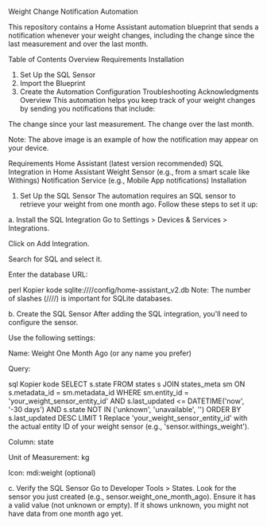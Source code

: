 Weight Change Notification Automation

This repository contains a Home Assistant automation blueprint that sends a notification whenever your weight changes, including the change since the last measurement and over the last month.

Table of Contents
Overview
Requirements
Installation
1. Set Up the SQL Sensor
2. Import the Blueprint
3. Create the Automation
Configuration
Troubleshooting
Acknowledgments
Overview
This automation helps you keep track of your weight changes by sending you notifications that include:

The change since your last measurement.
The change over the last month.

Note: The above image is an example of how the notification may appear on your device.

Requirements
Home Assistant (latest version recommended)
SQL Integration in Home Assistant
Weight Sensor (e.g., from a smart scale like Withings)
Notification Service (e.g., Mobile App notifications)
Installation
1. Set Up the SQL Sensor
The automation requires an SQL sensor to retrieve your weight from one month ago. Follow these steps to set it up:

a. Install the SQL Integration
Go to Settings > Devices & Services > Integrations.

Click on Add Integration.

Search for SQL and select it.

Enter the database URL:

perl
Kopier kode
sqlite:////config/home-assistant_v2.db
Note: The number of slashes (////) is important for SQLite databases.

b. Create the SQL Sensor
After adding the SQL integration, you'll need to configure the sensor.

Use the following settings:

Name: Weight One Month Ago (or any name you prefer)

Query:

sql
Kopier kode
SELECT s.state
FROM states s
JOIN states_meta sm ON s.metadata_id = sm.metadata_id
WHERE sm.entity_id = 'your_weight_sensor_entity_id'
  AND s.last_updated <= DATETIME('now', '-30 days')
  AND s.state NOT IN ('unknown', 'unavailable', '')
ORDER BY s.last_updated DESC
LIMIT 1
Replace 'your_weight_sensor_entity_id' with the actual entity ID of your weight sensor (e.g., 'sensor.withings_weight').

Column: state

Unit of Measurement: kg

Icon: mdi:weight (optional)

c. Verify the SQL Sensor
Go to Developer Tools > States.
Look for the sensor you just created (e.g., sensor.weight_one_month_ago).
Ensure it has a valid value (not unknown or empty). If it shows unknown, you might not have data from one month ago yet.
